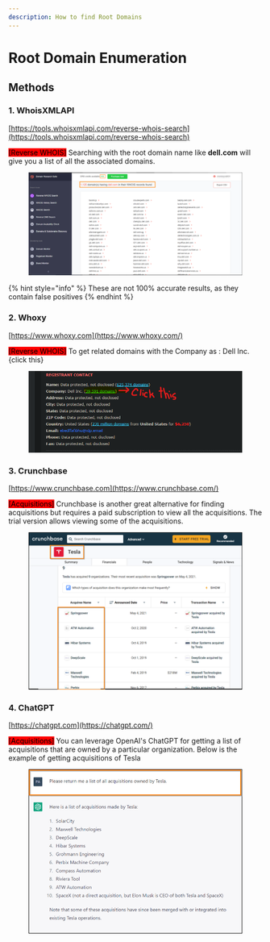 ```yaml
---
description: How to find Root Domains
---
```


# Root Domain Enumeration

## Methods

### 1. WhoisXMLAPI

[https://tools.whoisxmlapi.com/reverse-whois-search](https://tools.whoisxmlapi.com/reverse-whois-search)

<mark style="background-color:red;">\[Reverse WHOIS]</mark> Searching with the root domain name like **dell.com** will give you a list of all the associated domains.

<figure><img src="../.gitbook/assets/image.png" alt=""><figcaption></figcaption></figure>

{% hint style="info" %}
These are not 100% accurate results, as they contain false positives
{% endhint %}

### 2. Whoxy&#x20;

[https://www.whoxy.com](https://www.whoxy.com/)

<mark style="background-color:red;">\[Reverse WHOIS]</mark> To get related domains with the Company as : Dell Inc. {click this}

<figure><img src="../.gitbook/assets/image (2).png" alt=""><figcaption></figcaption></figure>

### 3. Crunchbase

[https://www.crunchbase.com](https://www.crunchbase.com/)

<mark style="background-color:red;">\[Acquisitions]</mark> Crunchbase is another great alternative for finding acquisitions but requires a paid subscription to view all the acquisitions. The trial version allows viewing some of the acquisitions.

<figure><img src="../.gitbook/assets/image (3).png" alt=""><figcaption></figcaption></figure>

### 4. ChatGPT

[https://chatgpt.com](https://chatgpt.com/)

<mark style="background-color:red;">\[Acquisitions]</mark> You can leverage OpenAI's ChatGPT for getting a list of acquisitions that are owned by a particular organization. Below is the example of getting acquisitions of Tesla

<figure><img src="../.gitbook/assets/image (4).png" alt=""><figcaption></figcaption></figure>

